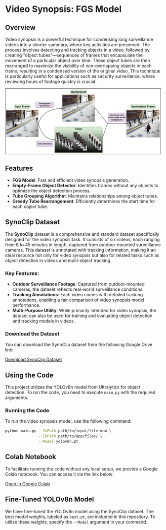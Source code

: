 # Video Synopsis: FGS Model

## Overview
Video synopsis is a powerful technique for condensing long surveillance videos into a shorter summary, where key activities are preserved. The process involves detecting and tracking objects in a video, followed by creating "object tubes"—sequences of frames that encapsulate the movement of a particular object over time. These object tubes are then rearranged to maximize the visibility of non-overlapping objects in each frame, resulting in a condensed version of the original video. This technique is particularly useful for applications such as security surveillance, where reviewing hours of footage quickly is crucial.

![Video Synopsis Framework](Synopsis_Framework.jpg)

## Features
- **FGS Model**: Fast and efficient video synopsis generation.
- **Empty-Frame Object Detector**: Identifies frames without any objects to optimize the object detection process.
- **Tube Grouping Algorithm**: Maintains relationships among object tubes.
- **Greedy Tube Rearrangement**: Efficiently determines the start time for each object tube.

## SynoClip Dataset
The **SynoClip** dataset is a comprehensive and standard dataset specifically designed for the video synopsis task. It consists of six videos, each ranging from 8 to 45 minutes in length, captured from outdoor-mounted surveillance cameras. This dataset is annotated with tracking information, making it an ideal resource not only for video synopsis but also for related tasks such as object detection in videos and multi-object tracking.

### Key Features:
- **Outdoor Surveillance Footage**: Captured from outdoor-mounted cameras, the dataset reflects real-world surveillance conditions.
- **Tracking Annotations**: Each video comes with detailed tracking annotations, enabling a fair comparison of video synopsis model performance.
- **Multi-Purpose Utility**: While primarily intended for video synopsis, the dataset can also be used for training and evaluating object detection and tracking models in videos.


### Download the Dataset
You can download the SynoClip dataset from the following Google Drive link:

[Download SynoClip Dataset](#your-google-drive-link-here)

## Using the Code

This project utilizes the YOLOv8n model from Ultralytics for object detection. To run the code, you need to execute `main.py` with the required arguments.

### Running the Code
To run the video synopsis model, use the following command:

```bash
python main.py --InPath path/to/input/file.mp4 \
               --IDPath path/to/app/files/ \
               --Model yolov8n.pt
```
## Colab Notebook  

To facilitate running the code without any local setup, we provide a Google Colab notebook. You can access it via the link below:  

[Open in Google Colab](#your-colab-notebook-link-here)  

## Fine-Tuned YOLOv8n Model  

We have fine-tuned the YOLOv8n model using the SynoClip dataset. The best model weights, labeled as `best.pt`, are included in this repository. To utilize these weights, specify the `--Model` argument in your command.



